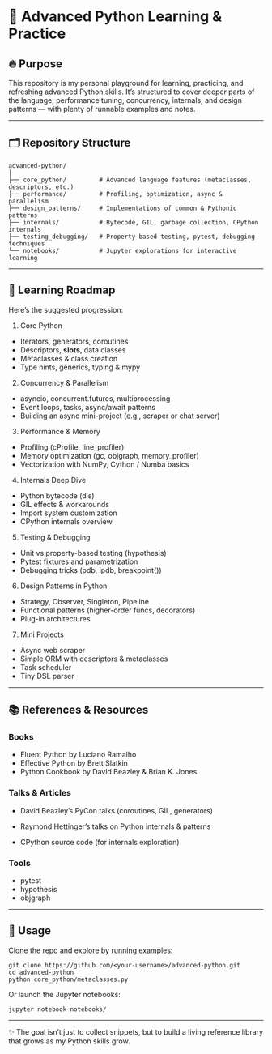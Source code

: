 # 📘 Advanced Python Learning & Practice

## 🔥 Purpose

This repository is my personal playground for learning, practicing, and refreshing advanced Python skills.
It’s structured to cover deeper parts of the language, performance tuning, concurrency, internals, and design patterns — with plenty of runnable examples and notes.

---

## 🗂 Repository Structure
```
advanced-python/
│
├── core_python/         # Advanced language features (metaclasses, descriptors, etc.)
├── performance/         # Profiling, optimization, async & parallelism
├── design_patterns/     # Implementations of common & Pythonic patterns
├── internals/           # Bytecode, GIL, garbage collection, CPython internals
├── testing_debugging/   # Property-based testing, pytest, debugging techniques
└── notebooks/           # Jupyter explorations for interactive learning
```

---

## 🚀 Learning Roadmap

Here’s the suggested progression:

1. Core Python
* Iterators, generators, coroutines
* Descriptors, __slots__, data classes
* Metaclasses & class creation
* Type hints, generics, typing & mypy
2.	Concurrency & Parallelism
* asyncio, concurrent.futures, multiprocessing
* Event loops, tasks, async/await patterns
* Building an async mini-project (e.g., scraper or chat server)
3.	Performance & Memory
* Profiling (cProfile, line_profiler)
* Memory optimization (gc, objgraph, memory_profiler)
* Vectorization with NumPy, Cython / Numba basics
4.	Internals Deep Dive
* Python bytecode (dis)
* GIL effects & workarounds
* Import system customization
* CPython internals overview
5.	Testing & Debugging
* Unit vs property-based testing (hypothesis)
* Pytest fixtures and parametrization
* Debugging tricks (pdb, ipdb, breakpoint())
6.	Design Patterns in Python
* Strategy, Observer, Singleton, Pipeline
* Functional patterns (higher-order funcs, decorators)
* Plug-in architectures
7.	Mini Projects
* Async web scraper
* Simple ORM with descriptors & metaclasses
* Task scheduler
* Tiny DSL parser

---

## 📚 References & Resources
### Books
* Fluent Python by Luciano Ramalho
* Effective Python by Brett Slatkin
* Python Cookbook by David Beazley & Brian K. Jones
### Talks & Articles
* David Beazley’s PyCon talks (coroutines, GIL, generators)

* Raymond Hettinger’s talks on Python internals & patterns

* CPython source code (for internals exploration)
### Tools
* pytest
* hypothesis
* objgraph

---

## 🏁 Usage

Clone the repo and explore by running examples:
```
git clone https://github.com/<your-username>/advanced-python.git
cd advanced-python
python core_python/metaclasses.py
```
Or launch the Jupyter notebooks:
```
jupyter notebook notebooks/
```

---

✨ The goal isn’t just to collect snippets, but to build a living reference library that grows as my Python skills grow.